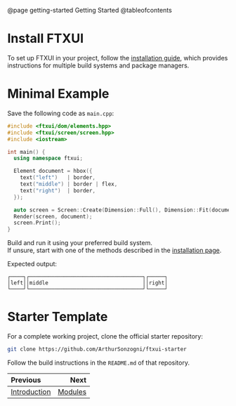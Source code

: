 @page getting-started Getting Started
@tableofcontents

# Install FTXUI

To set up FTXUI in your project, follow the [installation guide](installation.html), which provides instructions for multiple build systems and package managers.

# Minimal Example

Save the following code as `main.cpp`:

```cpp
#include <ftxui/dom/elements.hpp>
#include <ftxui/screen/screen.hpp>
#include <iostream>

int main() {
  using namespace ftxui;

  Element document = hbox({
    text("left")   | border,
    text("middle") | border | flex,
    text("right")  | border,
  });

  auto screen = Screen::Create(Dimension::Full(), Dimension::Fit(document));
  Render(screen, document);
  screen.Print();
}
```

Build and run it using your preferred build system.  
If unsure, start with one of the methods described in the [installation page](installation.html).

Expected output:

```
┌────┐┌────────────────────────────────────┐┌─────┐
│left││middle                              ││right│
└────┘└────────────────────────────────────┘└─────┘
```

# Starter Template

For a complete working project, clone the official starter repository:

```bash
git clone https://github.com/ArthurSonzogni/ftxui-starter
```

Follow the build instructions in the `README.md` of that repository.

<div class="section_buttons">
 
| Previous                          | Next                    |
|:----------------------------------|------------------------:|
| [Introduction](index.html) | [Modules](modules.html) |

 
</div>
